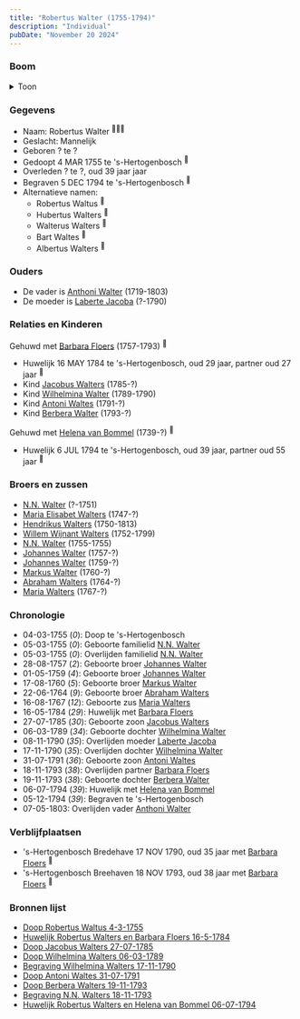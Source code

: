 ```yaml
---
title: "Robertus Walter (1755-1794)"
description: "Individual"
pubDate: "November 20 2024"
---
```


### Boom
<details><summary>Toon</summary>

![test](https://www.plantuml.com/plantuml/svg/bLLTQzim57tNhxYq3tqAsFLt24cJBg4hxLRAjZB62BAjnIQo52Hd9PJyzzt6IkovT6XlrfMkxhddd2jVwPggUbjnejUbs515AqXfjbufkHNvjUHIGQseqBZ5H4sACcUGbIhZhFbcrQRUGSMgb2dTX7JD59FrRiD8vzQCKwtXXG30JAgSgIz5cQq5qteqgcWfncFmo9wG2tWubDAaoJYRYhgGeeGdol7YCw0QFZgEwxa0vtDl4IncUElBhvBnV0-ZOKhJtJALTStPS0m-V9XVWnkv2KmwX_Hwo_cIYdoPAQbrAX47dexWVleTtDZnyFJ-2E2EOcyrWrkQoPIs02uHm68sz-RUFm1CREh6yEdpDqIPE72X1pTOJQwOIANEYXR6QFZCyhmKAqm8uFRh7IRuuG7Emd4SFuHpNgwAUiSubyy8QKyCJuE1EK4CxZPWCZ7mkkKxv5ZjKRuslTLzsdq7JdhPq7y_VKISGM13Gs34Ilm3_KSeCwfIj10ik4IFjKW26_vTc3uS44Gs2DoJ4dyve4kz6pOcYMA_vJvvoxr9FPZcH6EBFlHjx7iP6Q5ZAm8dNT1F9IyOhqf1-ng6Lio5HhlOQdJSgFLm1mGExsbsEys7DisZSvlc4_U_cvynXVvzstbavPcawmBBmcOuZgEL4EFHDc2SCZ3wzzP1RntsrX4njXdym5SsP-BdAT5esjzenXsvxcz4fz6wOPoXFtvJWOzoLJ7UCXNRC1KRZtXM7fcyDrFXKUXsf89tdhEMui3q5tS2v8g97FzcVm00)
</details>

### Gegevens
- Naam: Robertus Walter <sup><a href="../s00192/" style="text-decoration:none" title="Doop Robertus Waltus 4-3-1755">:link:</a><a href="../s00202/" style="text-decoration:none" title="Huwelijk Robertus Walters en Barbara Floers 16-5-1784">:link:</a><a href="../s00283/" style="text-decoration:none" title="Doop Berbera Walters 19-11-1793">:link:</a></sup>
- Geslacht: Mannelijk
- Geboren ? te ? 
- Gedoopt 4 MAR 1755 te 's-Hertogenbosch <sup><a href="../s00192/" style="text-decoration:none" title="Doop Robertus Waltus 4-3-1755">:link:</a></sup>
- Overleden ? te ?, oud 39 jaar jaar 
- Begraven 5 DEC 1794 te 's-Hertogenbosch <sup><a href="../s00275/" style="text-decoration:none" title="Begravene Robertus Waltus 05-12-1794">:link:</a></sup>
- Alternatieve namen:
  - Robertus Waltus <sup><a href="../s00192/" style="text-decoration:none" title="Doop Robertus Waltus 4-3-1755">:link:</a></sup>
  - Hubertus Walters <sup><a href="../s00279/" style="text-decoration:none" title="Doop Jacobus Walters 27-07-1785">:link:</a></sup>
  - Walterus Walters <sup><a href="../s00274/" style="text-decoration:none" title="Doop Wilhelmina Walters 06-03-1789">:link:</a></sup>
  - Bart Waltes <sup><a href="../s00282/" style="text-decoration:none" title="Doop Antoni Waltes 31-07-1791">:link:</a></sup>
  - Albertus Walters <sup><a href="../s00284/" style="text-decoration:none" title="Begraving N.N. Walters 18-11-1793">:link:</a></sup>

### Ouders
- De vader is [Anthoni Walter](../i00131/) (1719-1803)
- De moeder is [Laberte Jacoba](../i00132/) (?-1790)

### Relaties en Kinderen

Gehuwd met [Barbara Floers](../i00145/) (1757-1793) <sup><a href="../s00202/" style="text-decoration:none" title="Huwelijk Robertus Walters en Barbara Floers 16-5-1784">:link:</a></sup>
- Huwelijk 16 MAY 1784 te 's-Hertogenbosch, oud 29 jaar, partner oud 27 jaar <sup><a href="../s00202/" style="text-decoration:none" title="Huwelijk Robertus Walters en Barbara Floers 16-5-1784">:link:</a></sup>
- Kind [Jacobus Walters](../i00164/) (1785-?)
- Kind [Wilhelmina Walter](../i00165/) (1789-1790)
- Kind [Antoni Waltes](../i00166/) (1791-?)
- Kind [Berbera Walter](../i00167/) (1793-?)

Gehuwd met [Helena van Bommel](../i00168/) (1739-?) <sup><a href="../s00285/" style="text-decoration:none" title="Huwelijk Robertus Walters en Helena van Bommel 06-07-1794">:link:</a></sup>
- Huwelijk 6 JUL 1794 te 's-Hertogenbosch, oud 39 jaar, partner oud 55 jaar <sup><a href="../s00285/" style="text-decoration:none" title="Huwelijk Robertus Walters en Helena van Bommel 06-07-1794">:link:</a></sup>

### Broers en zussen
- [N.N. Walter](../i00143/) (?-1751)
- [Maria Elisabet Walters](../i00147/) (1747-?)
- [Hendrikus Walters](../i00139/) (1750-1813)
- [Willem Wijnant Walters](../i00120/) (1752-1799)
- [N.N. Walter](../i00173/) (1755-1755)
- [Johannes Walter](../i00141/) (1757-?)
- [Johannes Walter](../i00146/) (1759-?)
- [Markus Walter](../i00144/) (1760-?)
- [Abraham Walters](../i00133/) (1764-?)
- [Maria Walters](../i00138/) (1767-?)

### Chronologie
- 04-03-1755 (<i>0</i>): Doop te 's-Hertogenbosch
- 05-03-1755 (<i>0</i>): Geboorte familielid [N.N. Walter](../i00173/)
- 05-03-1755 (<i>0</i>): Overlijden familielid [N.N. Walter](../i00173/)
- 28-08-1757 (<i>2</i>): Geboorte broer [Johannes Walter](../i00141/)
- 01-05-1759 (<i>4</i>): Geboorte broer [Johannes Walter](../i00146/)
- 17-08-1760 (<i>5</i>): Geboorte broer [Markus Walter](../i00144/)
- 22-06-1764 (<i>9</i>): Geboorte broer [Abraham Walters](../i00133/)
- 16-08-1767 (<i>12</i>): Geboorte zus [Maria Walters](../i00138/)
- 16-05-1784 (<i>29</i>): Huwelijk met [Barbara Floers](../i00145/)
- 27-07-1785 (<i>30</i>): Geboorte zoon [Jacobus Walters](../i00164/)
- 06-03-1789 (<i>34</i>): Geboorte dochter [Wilhelmina Walter](../i00165/)
- 08-11-1790 (<i>35</i>): Overlijden moeder [Laberte Jacoba](../i00132/)
- 17-11-1790 (<i>35</i>): Overlijden dochter [Wilhelmina Walter](../i00165/)
- 31-07-1791 (<i>36</i>): Geboorte zoon [Antoni Waltes](../i00166/)
- 18-11-1793 (<i>38</i>): Overlijden partner [Barbara Floers](../i00145/)
- 19-11-1793 (<i>38</i>): Geboorte dochter [Berbera Walter](../i00167/)
- 06-07-1794 (<i>39</i>): Huwelijk met [Helena van Bommel](../i00168/)
- 05-12-1794 (<i>39</i>): Begraven te 's-Hertogenbosch
- 07-05-1803: Overlijden vader [Anthoni Walter](../i00131/)

### Verblijfplaatsen
- 's-Hertogenbosch Bredehave 17 NOV 1790, oud 35 jaar met [Barbara Floers](../i00145/) <sup><a href="../s00281/" style="text-decoration:none" title="Begraving Wilhelmina Walters 19-11-1790">:link:</a></sup>
- 's-Hertogenbosch Breehaven 18 NOV 1793, oud 38 jaar met [Barbara Floers](../i00145/) <sup><a href="../s00284/" style="text-decoration:none" title="Begraving N.N. Walters 18-11-1793">:link:</a></sup>

### Bronnen lijst
- [Doop Robertus Waltus 4-3-1755](../s00192/)
- [Huwelijk Robertus Walters en Barbara Floers 16-5-1784](../s00202/)
- [Doop Jacobus Walters 27-07-1785](../s00279/)
- [Doop Wilhelmina Walters 06-03-1789](../s00274/)
- [Begraving Wilhelmina Walters 17-11-1790](../s00280/)
- [Doop Antoni Waltes 31-07-1791](../s00282/)
- [Doop Berbera Walters 19-11-1793](../s00283/)
- [Begraving N.N. Walters 18-11-1793](../s00284/)
- [Huwelijk Robertus Walters en Helena van Bommel 06-07-1794](../s00285/)